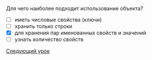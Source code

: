 Для чего наиболее подходит использование объекта?

- [ ] иметь числовые свойства (ключи)
- [ ] хранить только строки
- [x] для хранения пар именованных свойств и значений
- [ ] узнать количество свойств

[Следующий урок](../arrays)
